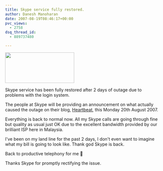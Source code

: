 ```yaml
---
title: Skype service fully restored.
author: Danesh Manoharan
date: 2007-08-19T08:46:17+00:00
pvc_views:
  - 2758
dsq_thread_id:
  - 889737480

---
```

<img loading="lazy" src="/techblog/wp-content/uploads/2007/01/skype30thumbnail.png" height="100" width="225" />

Skype service has been fully restored after 2 days of outage due to problems with the login system.

The people at Skype will be providing an announcement on what actually caused the outage on their blog, [Heartbeat][1], this Monday 20th August 2007. [][1]

Everything is back to normal now. All my Skype calls are going through fine but quality as usual just OK due to the excellent bandwidth provided by our brilliant ISP here in Malaysia.

I've been on my land line for the past 2 days, I don't even want to imagine what my bill is going to look like. Thank god Skype is back.

Back to productive telephony for me 🙂

Thanks Skype for promptly rectifying the issue.

 [1]: http://heartbeat.skype.com/2007/08/the_words_weve_all_been_waitin.html